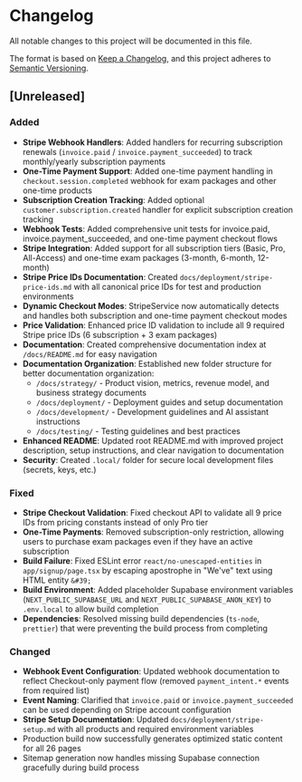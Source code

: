 # Changelog

All notable changes to this project will be documented in this file.

The format is based on [Keep a Changelog](https://keepachangelog.com/en/1.0.0/),
and this project adheres to [Semantic Versioning](https://semver.org/spec/v2.0.0.html).

## [Unreleased]

### Added
- **Stripe Webhook Handlers**: Added handlers for recurring subscription renewals (`invoice.paid` / `invoice.payment_succeeded`) to track monthly/yearly subscription payments
- **One-Time Payment Support**: Added one-time payment handling in `checkout.session.completed` webhook for exam packages and other one-time products
- **Subscription Creation Tracking**: Added optional `customer.subscription.created` handler for explicit subscription creation tracking
- **Webhook Tests**: Added comprehensive unit tests for invoice.paid, invoice.payment_succeeded, and one-time payment checkout flows
- **Stripe Integration**: Added support for all subscription tiers (Basic, Pro, All-Access) and one-time exam packages (3-month, 6-month, 12-month)
- **Stripe Price IDs Documentation**: Created `docs/deployment/stripe-price-ids.md` with all canonical price IDs for test and production environments
- **Dynamic Checkout Modes**: StripeService now automatically detects and handles both subscription and one-time payment checkout modes
- **Price Validation**: Enhanced price ID validation to include all 9 required Stripe price IDs (6 subscription + 3 exam packages)
- **Documentation**: Created comprehensive documentation index at `/docs/README.md` for easy navigation
- **Documentation Organization**: Established new folder structure for better documentation organization:
  - `/docs/strategy/` - Product vision, metrics, revenue model, and business strategy documents
  - `/docs/deployment/` - Deployment guides and setup documentation
  - `/docs/development/` - Development guidelines and AI assistant instructions
  - `/docs/testing/` - Testing guidelines and best practices
- **Enhanced README**: Updated root README.md with improved project description, setup instructions, and clear navigation to documentation
- **Security**: Created `.local/` folder for secure local development files (secrets, keys, etc.)

### Fixed
- **Stripe Checkout Validation**: Fixed checkout API to validate all 9 price IDs from pricing constants instead of only Pro tier
- **One-Time Payments**: Removed subscription-only restriction, allowing users to purchase exam packages even if they have an active subscription
- **Build Failure**: Fixed ESLint error `react/no-unescaped-entities` in `app/signup/page.tsx` by escaping apostrophe in "We've" text using HTML entity `&#39;`
- **Build Environment**: Added placeholder Supabase environment variables (`NEXT_PUBLIC_SUPABASE_URL` and `NEXT_PUBLIC_SUPABASE_ANON_KEY`) to `.env.local` to allow build completion
- **Dependencies**: Resolved missing build dependencies (`ts-node`, `prettier`) that were preventing the build process from completing

### Changed
- **Webhook Event Configuration**: Updated webhook documentation to reflect Checkout-only payment flow (removed `payment_intent.*` events from required list)
- **Event Naming**: Clarified that `invoice.paid` or `invoice.payment_succeeded` can be used depending on Stripe account configuration
- **Stripe Setup Documentation**: Updated `docs/deployment/stripe-setup.md` with all products and required environment variables
- Production build now successfully generates optimized static content for all 26 pages
- Sitemap generation now handles missing Supabase connection gracefully during build process
